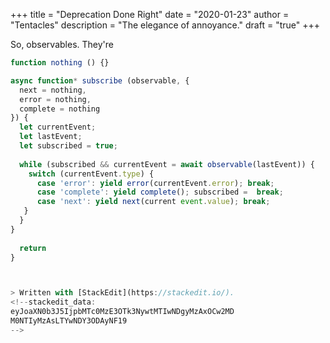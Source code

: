 +++
title = "Deprecation Done Right"
date = "2020-01-23"
author = "Tentacles"
description = "The elegance of annoyance."
draft = "true"
+++

So, observables. They're

```js
function nothing () {}

async function* subscribe (observable, { 
  next = nothing,
  error = nothing,
  complete = nothing
}) {
  let currentEvent;
  let lastEvent;
  let subscribed = true;
  
  while (subscribed && currentEvent = await observable(lastEvent)) {
    switch (currentEvent.type) {
      case 'error': yield error(currentEvent.error); break;
      case 'complete': yield complete(); subscribed =  break;
      case 'next': yield next(current event.value); break;
   }
  }
}
  
  return 
}



> Written with [StackEdit](https://stackedit.io/).
<!--stackedit_data:
eyJoaXN0b3J5IjpbMTc0MzE3OTk3NywtMTIwNDgyMzAxOCw2MD
M0NTIyMzAsLTYwNDY3ODAyNF19
-->